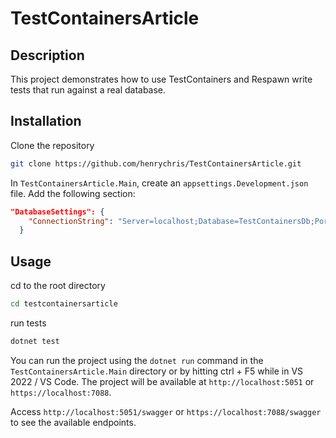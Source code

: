 # TestContainersArticle

## Description

This project demonstrates how to use TestContainers and Respawn write tests that run against a real database.

## Installation
Clone the repository  

```bash
git clone https://github.com/henrychris/TestContainersArticle.git
```

In `TestContainersArticle.Main`, create an `appsettings.Development.json` file. Add the following section:

```json
"DatabaseSettings": {
    "ConnectionString": "Server=localhost;Database=TestContainersDb;Port=5432;User Id=postgres;Password=postgres;"
  }
```

## Usage

cd to the root directory  

```bash
cd testcontainersarticle
```

run tests

```bash
dotnet test
```

You can run the project using the `dotnet run` command in the `TestContainersArticle.Main` directory or by hitting ctrl + F5 while in VS 2022 / VS Code. The project will be available at `http://localhost:5051` or `https://localhost:7088`.

Access `http://localhost:5051/swagger` or `https://localhost:7088/swagger` to see the available endpoints.
